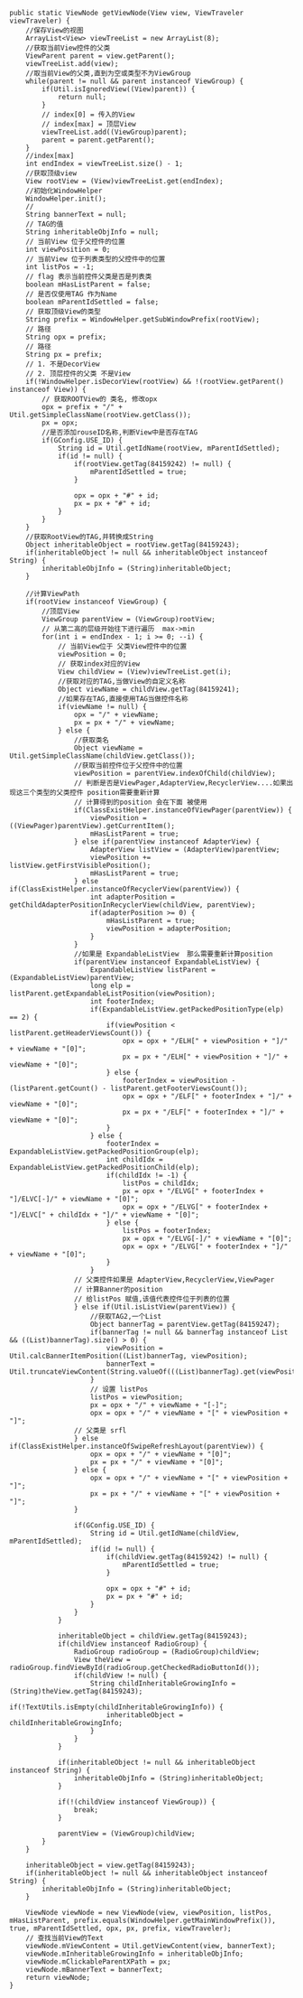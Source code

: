 
    public static ViewNode getViewNode(View view, ViewTraveler viewTraveler) {
		//保存View的视图
        ArrayList<View> viewTreeList = new ArrayList(8);
		//获取当前View控件的父类
        ViewParent parent = view.getParent();
        viewTreeList.add(view);
		//取当前View的父类,直到为空或类型不为ViewGroup
        while(parent != null && parent instanceof ViewGroup) {
            if(Util.isIgnoredView((View)parent)) {
                return null;
            }
			// index[0] = 传入的View
			// index[max] = 顶层View
            viewTreeList.add((ViewGroup)parent);
            parent = parent.getParent();
        }
		//index[max]
        int endIndex = viewTreeList.size() - 1;
		//获取顶级view
        View rootView = (View)viewTreeList.get(endIndex);
		//初始化WindowHelper
        WindowHelper.init();
		//
        String bannerText = null;
		// TAG的值
        String inheritableObjInfo = null;
		// 当前View 位于父控件的位置
        int viewPosition = 0;
		// 当前View 位于列表类型的父控件中的位置
        int listPos = -1;
		// flag 表示当前控件父类是否是列表类
        boolean mHasListParent = false;
		// 是否仅使用TAG 作为Name
        boolean mParentIdSettled = false;
		// 获取顶级View的类型 
        String prefix = WindowHelper.getSubWindowPrefix(rootView);
		// 路径
        String opx = prefix;
		// 路径
        String px = prefix;
		// 1. 不是DecorView 
		// 2. 顶层控件的父类 不是View
        if(!WindowHelper.isDecorView(rootView) && !(rootView.getParent() instanceof View)) {
			// 获取ROOTView的 类名, 修改opx
            opx = prefix + "/" + Util.getSimpleClassName(rootView.getClass());
            px = opx;
			//是否添加rouseID名称,判断View中是否存在TAG
            if(GConfig.USE_ID) {
                String id = Util.getIdName(rootView, mParentIdSettled);
                if(id != null) {
                    if(rootView.getTag(84159242) != null) {
                        mParentIdSettled = true;
                    }

                    opx = opx + "#" + id;
                    px = px + "#" + id;
                }
            }
        }
		//获取RootView的TAG,并转换成String
        Object inheritableObject = rootView.getTag(84159243);
        if(inheritableObject != null && inheritableObject instanceof String) {
            inheritableObjInfo = (String)inheritableObject;
        }

		//计算ViewPath
        if(rootView instanceof ViewGroup) {
			//顶层View
            ViewGroup parentView = (ViewGroup)rootView;
			// 从第二高的层级开始往下进行遍历  max->min
            for(int i = endIndex - 1; i >= 0; --i) {
				// 当前View位于 父类View控件中的位置
                viewPosition = 0;
				// 获取index对应的View
                View childView = (View)viewTreeList.get(i);
				//获取对应的TAG,当做View的自定义名称
                Object viewName = childView.getTag(84159241);
				//如果存在TAG,直接使用TAG当做控件名称
                if(viewName != null) {
                    opx = "/" + viewName;
                    px = px + "/" + viewName;
                } else {
					//获取类名
                    Object viewName = Util.getSimpleClassName(childView.getClass());
					//获取当前控件位于父控件中的位置
                    viewPosition = parentView.indexOfChild(childView);
					// 判断是否是ViewPager,AdapterView,RecyclerView....如果出现这三个类型的父类控件 position需要重新计算
					// 计算得到的position 会在下面 被使用
                    if(ClassExistHelper.instanceOfViewPager(parentView)) {
                        viewPosition = ((ViewPager)parentView).getCurrentItem();
                        mHasListParent = true;
                    } else if(parentView instanceof AdapterView) {
                        AdapterView listView = (AdapterView)parentView;
                        viewPosition += listView.getFirstVisiblePosition();
                        mHasListParent = true;
                    } else if(ClassExistHelper.instanceOfRecyclerView(parentView)) {
                        int adapterPosition = getChildAdapterPositionInRecyclerView(childView, parentView);
                        if(adapterPosition >= 0) {
                            mHasListParent = true;
                            viewPosition = adapterPosition;
                        }
                    }
					//如果是 ExpandableListView  那么需要重新计算position
                    if(parentView instanceof ExpandableListView) {
                        ExpandableListView listParent = (ExpandableListView)parentView;
                        long elp = listParent.getExpandableListPosition(viewPosition);
                        int footerIndex;
                        if(ExpandableListView.getPackedPositionType(elp) == 2) {
                            if(viewPosition < listParent.getHeaderViewsCount()) {
                                opx = opx + "/ELH[" + viewPosition + "]/" + viewName + "[0]";
                                px = px + "/ELH[" + viewPosition + "]/" + viewName + "[0]";
                            } else {
                                footerIndex = viewPosition - (listParent.getCount() - listParent.getFooterViewsCount());
                                opx = opx + "/ELF[" + footerIndex + "]/" + viewName + "[0]";
                                px = px + "/ELF[" + footerIndex + "]/" + viewName + "[0]";
                            }
                        } else {
                            footerIndex = ExpandableListView.getPackedPositionGroup(elp);
                            int childIdx = ExpandableListView.getPackedPositionChild(elp);
                            if(childIdx != -1) {
                                listPos = childIdx;
                                px = opx + "/ELVG[" + footerIndex + "]/ELVC[-]/" + viewName + "[0]";
                                opx = opx + "/ELVG[" + footerIndex + "]/ELVC[" + childIdx + "]/" + viewName + "[0]";
                            } else {
                                listPos = footerIndex;
                                px = opx + "/ELVG[-]/" + viewName + "[0]";
                                opx = opx + "/ELVG[" + footerIndex + "]/" + viewName + "[0]";
                            }
                        }
					// 父类控件如果是 AdapterView,RecyclerView,ViewPager
					// 计算Banner的position
					// 给listPos 赋值,该值代表控件位于列表的位置
                    } else if(Util.isListView(parentView)) {
						//获取TAG2,一个List
                        Object bannerTag = parentView.getTag(84159247);
                        if(bannerTag != null && bannerTag instanceof List && ((List)bannerTag).size() > 0) {
                            viewPosition = Util.calcBannerItemPosition((List)bannerTag, viewPosition);
                            bannerText = Util.truncateViewContent(String.valueOf(((List)bannerTag).get(viewPosition)));
                        }
						// 设置 listPos 
                        listPos = viewPosition;
                        px = opx + "/" + viewName + "[-]";
                        opx = opx + "/" + viewName + "[" + viewPosition + "]";
					// 父类是 srfl
                    } else if(ClassExistHelper.instanceOfSwipeRefreshLayout(parentView)) {
                        opx = opx + "/" + viewName + "[0]";
                        px = px + "/" + viewName + "[0]";
                    } else {
                        opx = opx + "/" + viewName + "[" + viewPosition + "]";
                        px = px + "/" + viewName + "[" + viewPosition + "]";
                    }

                    if(GConfig.USE_ID) {
                        String id = Util.getIdName(childView, mParentIdSettled);
                        if(id != null) {
                            if(childView.getTag(84159242) != null) {
                                mParentIdSettled = true;
                            }

                            opx = opx + "#" + id;
                            px = px + "#" + id;
                        }
                    }
                }

                inheritableObject = childView.getTag(84159243);
                if(childView instanceof RadioGroup) {
                    RadioGroup radioGroup = (RadioGroup)childView;
                    View theView = radioGroup.findViewById(radioGroup.getCheckedRadioButtonId());
                    if(childView != null) {
                        String childInheritableGrowingInfo = (String)theView.getTag(84159243);
                        if(!TextUtils.isEmpty(childInheritableGrowingInfo)) {
                            inheritableObject = childInheritableGrowingInfo;
                        }
                    }
                }

                if(inheritableObject != null && inheritableObject instanceof String) {
                    inheritableObjInfo = (String)inheritableObject;
                }

                if(!(childView instanceof ViewGroup)) {
                    break;
                }

                parentView = (ViewGroup)childView;
            }
        }

        inheritableObject = view.getTag(84159243);
        if(inheritableObject != null && inheritableObject instanceof String) {
            inheritableObjInfo = (String)inheritableObject;
        }

        ViewNode viewNode = new ViewNode(view, viewPosition, listPos, mHasListParent, prefix.equals(WindowHelper.getMainWindowPrefix()), true, mParentIdSettled, opx, px, prefix, viewTraveler);
		// 查找当前View的Text
        viewNode.mViewContent = Util.getViewContent(view, bannerText);
        viewNode.mInheritableGrowingInfo = inheritableObjInfo;
        viewNode.mClickableParentXPath = px;
        viewNode.mBannerText = bannerText;
        return viewNode;
    }